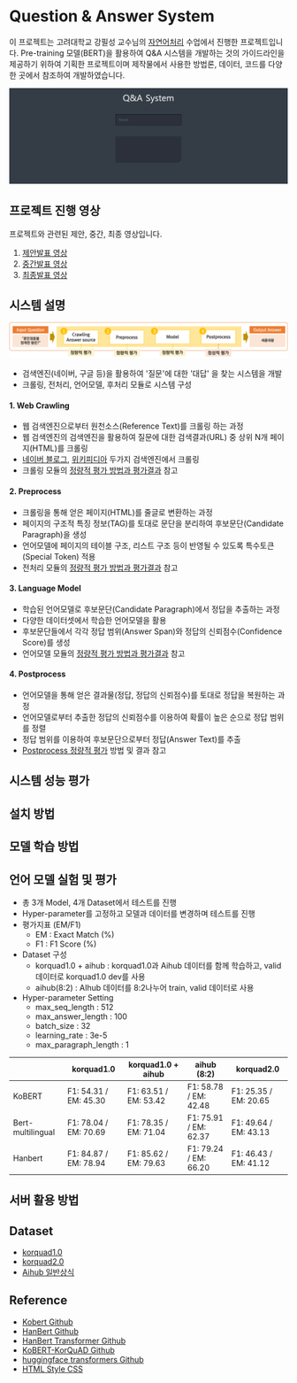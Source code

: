 # Question & Answer System
이 프로젝트는 고려대학교 강필성 교수님의 [자연어처리](https://github.com/pilsung-kang/text-analytics) 수업에서 진행한 프로젝트입니다. 
Pre-training 모델(BERT)을 활용하여 Q&A 시스템을 개발하는 것의 가이드라인을 제공하기 위하여 기획한 프로젝트이며 제작물에서 사용한 방법론, 데이터, 코드를 다양한 곳에서 참조하여 개발하였습니다.
  
![](img/sample_image.gif)

## 프로젝트 진행 영상
프로젝트와 관련된 제안, 중간, 최종 영상입니다.
1. [제안발표 영상](https://youtu.be/JQn5JIthlAI)
2. [중간발표 영상](https://youtu.be/fGQAx_wCm3E)
3. [최종발표 영상](https://youtu.be/uwzPH9xOM30)

## 시스템 설명
![](img/system_overview.png)
- 검색엔진(네이버, 구글 등)을 활용하여 '질문'에 대한 '대답' 을 찾는 시스템을 개발
- 크롤링, 전처리, 언어모델, 후처리 모듈로 시스템 구성

#### 1. Web Crawling
- 웹 검색엔진으로부터 원천소스(Reference Text)를 크롤링 하는 과정
- 웹 검색엔진의 검색엔진을 활용하여 질문에 대한 검색결과(URL) 중 상위 N개 페이지(HTML)를 크롤링
- [네이버 블로그](https://section.blog.naver.com/BlogHome.nhn?directoryNo=0&currentPage=1&groupId=0), [위키피디아](https://ko.wikipedia.org/w/index.php?search=&title=%ED%8A%B9%EC%88%98:%EA%B2%80%EC%83%89&go=%EB%B3%B4%EA%B8%B0) 두가지 검색엔진에서 크롤링
- 크롤링 모듈의 [정량적 평가 방법과 평가결과](https://github.com/JoungheeKim/korean-question-answer-system/blob/master/module_test/02_Preprocess%20Module%20Test.ipynb) 참고

#### 2. Preprocess
- 크롤링을 통해 얻은 페이지(HTML)를 줄글로 변환하는 과정
- 페이지의 구조적 특징 정보(TAG)를 토대로 문단을 분리하여 후보문단(Candidate Paragraph)을 생성
- 언어모델에 페이지의 테이블 구조, 리스트 구조 등이 반영될 수 있도록 특수토큰(Special Token) 적용
- 전처리 모듈의 [정량적 평가 방법과 평가결과](https://github.com/JoungheeKim/korean-question-answer-system/blob/master/module_test/02_Preprocess%20Module%20Test.ipynb) 참고

#### 3. Language Model
- 학습된 언어모델로 후보문단(Candidate Paragraph)에서 정답을 추출하는 과정
- 다양한 데이터셋에서 학습한 언어모델을 활용
- 후보문단들에서 각각 정답 범위(Answer Span)와 정답의 신뢰점수(Confidence Score)를 생성
- 언어모델 모듈의 [정량적 평가 방법과 평가결과](#언어-모델-실험-및-평가) 참고

#### 4. Postprocess
- 언어모델을 통해 얻은 결과물(정답, 정답의 신뢰점수)를 토대로 정답을 복원하는 과정
- 언어모델로부터 추출한 정답의 신뢰점수를 이용하여 확률이 높은 순으로 정답 범위를 정렬
- 정답 범위를 이용하여 후보문단으로부터 정답(Answer Text)를 추출
- [Postprocess 정량적 평가](https://github.com/JoungheeKim/korean-question-answer-system/blob/master/module_test/04_QA%20Module%20Eye%20check.ipynb) 방법 및 결과 참고

## 시스템 성능 평가



## 설치 방법

## 모델 학습 방법

## 언어 모델 실험 및 평가
- 총 3개 Model, 4개 Dataset에서 테스트를 진행
- Hyper-parameter를 고정하고 모델과 데이터를 변경하며 테스트를 진행
- 평가지표 (EM/F1)
  * EM : Exact Match (%)
  * F1 : F1 Score (%)
- Dataset 구성
  * korquad1.0 + aihub : korquad1.0과 Aihub 데이터를 함께 학습하고, valid 데이터로 korquad1.0 dev를 사용
  * aihub(8:2) : AIhub 데이터를 8:2나누어 train, valid 데이터로 사용
- Hyper-parameter Setting
  * max_seq_length : 512
  * max_answer_length : 100
  * batch_size : 32
  * learning_rate : 3e-5
  * max_paragraph_length : 1
  
|                         |       korquad1.0       |  korquad1.0 + aihub   |      aihub (8:2)      |      korquad2.0       |
| ----------------------- | ---------------------- | --------------------- | --------------------- | --------------------- |
| KoBERT                  | F1: 54.31 / EM: 45.30  | F1: 63.51 / EM: 53.42 | F1: 58.78 / EM: 42.48 | F1: 25.35 / EM: 20.65 |
| Bert-multilingual       | F1: 78.04 / EM: 70.69  | F1: 78.35 / EM: 71.04 | F1: 75.91 / EM: 62.37 | F1: 49.64 / EM: 43.13 |
| Hanbert                 | F1: 84.87 / EM: 78.94  | F1: 85.62 / EM: 79.63 | F1: 79.24 / EM: 66.20 | F1: 46.43 / EM: 41.12 |

## 서버 활용 방법

## Dataset
 - [korquad1.0](https://korquad.github.io/category/1.0_KOR.html)
 - [korquad2.0](https://korquad.github.io/)
 - [Aihub 일반상식](http://www.aihub.or.kr/aidata/84)

## Reference
- [Kobert Github](https://github.com/SKTBrain/KoBERT)
- [HanBert Github](https://github.com/tbai2019/HanBert-54k-N)
- [HanBert Transformer Github](https://github.com/monologg/HanBert-Transformers)
- [KoBERT-KorQuAD Github](https://github.com/monologg/KoBERT-KorQuAD)
- [huggingface transformers Github](https://github.com/huggingface/transformers)
- [HTML Style CSS](https://webdesign.tutsplus.com/ko/tutorials/css-experiments-with-a-search-form-input-and-button--cms-22069)

